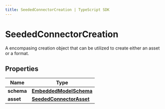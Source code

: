```yaml
---
title: SeededConnectorCreation | TypeScript SDK
---
```



# SeededConnectorCreation

A encompasing creation object that can be utilized to create either an asset or a format.

## Properties

Name | Type
------------ | -------------
**schema** | [**EmbeddedModelSchema**](EmbeddedModelSchema)
**asset** | [**SeededConnectorAsset**](SeededConnectorAsset)


